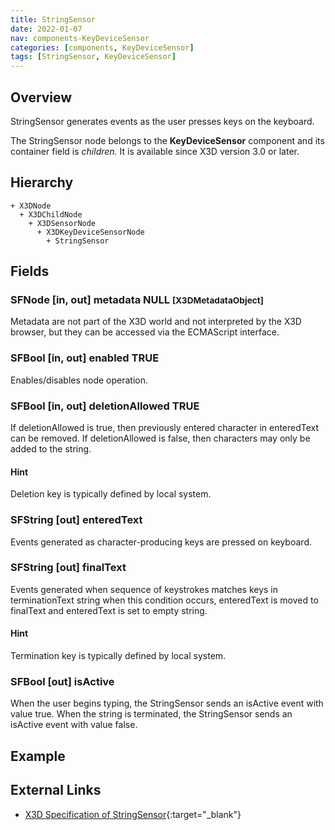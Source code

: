 ```yaml
---
title: StringSensor
date: 2022-01-07
nav: components-KeyDeviceSensor
categories: [components, KeyDeviceSensor]
tags: [StringSensor, KeyDeviceSensor]
---
```

<style>
.post h3 {
  word-spacing: 0.2em;
}
</style>

## Overview

StringSensor generates events as the user presses keys on the keyboard.

The StringSensor node belongs to the **KeyDeviceSensor** component and its container field is *children.* It is available since X3D version 3.0 or later.

## Hierarchy

```
+ X3DNode
  + X3DChildNode
    + X3DSensorNode
      + X3DKeyDeviceSensorNode
        + StringSensor
```

## Fields

### SFNode [in, out] **metadata** NULL <small>[X3DMetadataObject]</small>

Metadata are not part of the X3D world and not interpreted by the X3D browser, but they can be accessed via the ECMAScript interface.

### SFBool [in, out] **enabled** TRUE

Enables/disables node operation.

### SFBool [in, out] **deletionAllowed** TRUE

If deletionAllowed is true, then previously entered character in enteredText can be removed. If deletionAllowed is false, then characters may only be added to the string.

#### Hint

Deletion key is typically defined by local system.

### SFString [out] **enteredText**

Events generated as character-producing keys are pressed on keyboard.

### SFString [out] **finalText**

Events generated when sequence of keystrokes matches keys in terminationText string when this condition occurs, enteredText is moved to finalText and enteredText is set to empty string.

#### Hint

Termination key is typically defined by local system.

### SFBool [out] **isActive**

When the user begins typing, the StringSensor sends an isActive event with value true. When the string is terminated, the StringSensor sends an isActive event with value false.

## Example

<x3d-canvas src="https://create3000.github.io/media/examples/KeyDeviceSensor/StringSensor/StringSensor.x3d"></x3d-canvas>

## External Links

- [X3D Specification of StringSensor](https://www.web3d.org/documents/specifications/19775-1/V4.0/Part01/components/keyboard.html#StringSensor){:target="_blank"}
